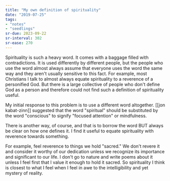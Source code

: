 ```yaml
---
title: "My own definition of spirituality"
date: "2019-07-25"
tags:
- "notes"
- "seedlings"
sr-due: 2023-09-22
sr-interval: 302
sr-ease: 270
---
```


Spirituality is such a heavy word. It comes with a baggage filled with contradictions. It is used differently by different people, but the people who use the word almost always assume that everyone uses the word the same way and they aren't usually sensitive to this fact. For example, most Christians I talk to almost always equate spirituality to a reverence of a personified God. But there is a large collective of people who don't define God as a person and therefore could not find such a definition of spirituality useful.

My initial response to this problem is to use a different word altogether. [[jon kabat-zinn]] suggested that the word "spiritual" should be substituted by the word "conscious" to signify "focused attention" or mindfulness.

There is another way, of course, and that is to borrow the word BUT always be clear on how one defines it. I find it useful to equate spirituality with reverence towards something.

For example, feel reverence to things we hold "sacred." We don't revere it and consider it worthy of our dedication unless we recognize its importance and significant to our life. I don't go to nature and write poems about it unless I feel first that I value it enough to hold it sacred. So spirituality I think is closest to what I feel when I feel in awe to the intelligibility and yet mystery of reality.